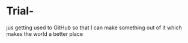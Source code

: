 # Trial-
jus getting used to GitHub so that I can make something out of it  which makes the world a better place 
